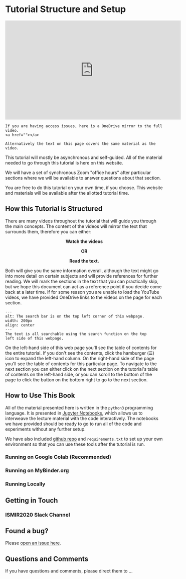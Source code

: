 Tutorial Structure and Setup
============================

<p align="center">
<iframe width="560" height="315" src="https://www.youtube.com/embed/FTQbiNvZqaY" frameborder="0" allow="accelerometer; autoplay; encrypted-media; gyroscope; picture-in-picture" allowfullscreen></iframe>
</p>

```{dropdown} Video not working?
If you are having access issues, here is a OneDrive mirror to the full video.
<a href=""></a>

Alternatively the text on this page covers the same material as the video.
```

This tutorial will mostly be asynchronous and self-guided. All of the material
needed to go through this tutorial is here on this website. 

We will have a set of synchronous Zoom "office hours" after particular sections where we
will be available to answer questions about that section.

You are free to do this tutorial on your own time, if you choose.
This website and materials will be available after the allotted tutorial time.


## How this Tutorial is Structured

There are many videos throughout the tutorial that will guide you through the main 
concepts. The content of the videos will mirror the text that surrounds them,
therefore you can either:
 
<p align="center"><b>
Watch the videos
</b></p>
 
<p align="center"><b>
OR
</b></p>
 
<p align="center"><b>
Read the text.
</b></p>

Both will give you the same information overall, although the text might go into
more detail on certain subjects and will provide references for further reading.
We will mark the sections in the text that you can practically skip, but we
hope this document can act as a reference point if you decide come back at a 
later time. If for some reason you are unable to load the YouTube videos, we have
provided OneDrive links to the videos on the page for each section. 
 
```{figure} ../images/intro/search_bar.png
---
alt: The search bar is on the top left corner of this webpage.
width: 200px
align: center
---
The text is all searchable using the search function on the top
left side of this webpage.
```

On the left-hand side of this web page you'll see the table of contents for the
entire tutorial. If you don't see the contents, click the hamburger (&#9776;) icon
to expand the left-hand column. On the right-hand side of the page you'll see 
the table of contents for this particular page. To navigate to the next section
you can either click on the next section on the tutorial's table of contents on 
the left-hand side, or you can scroll to the bottom of the page to click the 
button on the bottom right to go to the next section.


## How to Use This Book

All of the material presented here is written in the `python3` programming language.
It is presented in [Jupyter Notebooks](https://jupyter.org/),
which allows us to interweave the lecture material with the code interactively.
The notebooks we have provided should be ready to go to run all of the
code and experiments without any further setup. 

We have also included [github repo](https://github.com/source-separation/ismir2020-tutorial)
and `requirements.txt` to set up your own environment
so that you can use these tools after the tutorial is run.


### Running on Google Colab (Recommended)

### Running on MyBinder.org

### Running Locally


## Getting in Touch

### ISMIR2020 Slack Channel

## Found a bug?

Please [open an issue here](https://github.com/source-separation/ismir2020-tutorial/issues).

## Questions and Comments

If you have questions and comments, please direct them to ...

